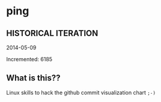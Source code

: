 # ping

## HISTORICAL ITERATION
2014-05-09

Incremented: 6185

## What is this?? 
Linux skills to hack the github commit visualization chart `;-)`
